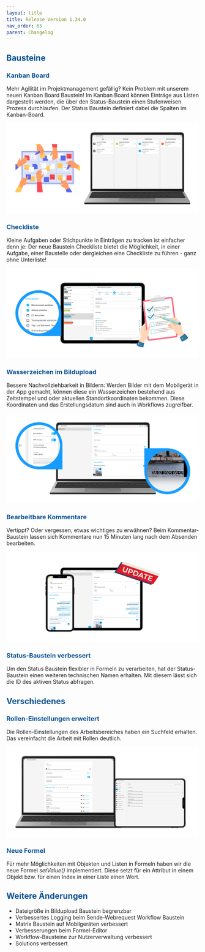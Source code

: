 ```yaml
---
layout: title
title: Release Version 1.34.0
nav_order: 65
parent: Changelog
---
```


## <span style="color:#0b5394">**Bausteine**</span>

### <span style="color:#0b5394">**Kanban Board**</span>

Mehr Agilität im Projektmanagement gefällig? Kein Problem mit unserem neuen Kanban Board Baustein!
Im Kanban Board können Einträge aus Listen dargestellt werden, die über den Status-Baustein einen Stufenweisen
Prozess durchlaufen. Der Status Baustein definiert dabei die Spalten im Kanban-Board.

![kanban-board](\assets\changelog\1-34\kanban-board.png 'kanban-board')

### <span style="color:#0b5394">**Checkliste**</span>

Kleine Aufgaben oder Stichpunkte in Einträgen zu tracken ist einfacher denn je: Der neue Baustein Checkliste
bietet die Möglichkeit, in einer Aufgabe, einer Baustelle oder dergleichen eine Checkliste zu führen - ganz ohne Unterliste!

![checklist-brick](\assets\changelog\1-34\checklist-brick.png 'checklist-brick')

### <span style="color:#0b5394">**Wasserzeichen im Bildupload**</span>

Bessere Nachvollziehbarkeit in Bildern: Werden Bilder mit dem Mobilgerät in der App gemacht, können diese ein Wasserzeichen bestehend aus Zeitstempel und oder aktuellen Standortkoordinaten bekommen. Diese Koordinaten und das Erstellungsdatum sind auch in Workflows zugreifbar.

![watermarks](\assets\changelog\1-34\watermarks.png 'watermarks')

### <span style="color:#0b5394">**Bearbeitbare Kommentare**</span>

Vertippt? Oder vergessen, etwas wichtiges zu erwähnen? Beim Kommentar-Baustein lassen sich Kommentare nun 15 Minuten lang nach dem Absenden bearbeiten.

![editable-comments](\assets\changelog\1-34\editable-comments.png 'editable-comments')

### <span style="color:#0b5394">**Status-Baustein verbessert**</span>

Um den Status Baustein flexibler in Formeln zu verarbeiten, hat der Status-Baustein einen weiteren technischen Namen erhalten.
Mit diesem lässt sich die ID des aktiven Status abfragen.

## <span style="color:#0b5394">**Verschiedenes**</span>

### <span style="color:#0b5394">**Rollen-Einstellungen erweitert**</span>

Die Rollen-Einstellungen des Arbeitsbereiches haben ein Suchfeld erhalten.
Das vereinfacht die Arbeit mit Rollen deutlich.

![improved-role-settings](\assets\changelog\1-34\improved-role-settings.png 'improved-role-settings')

### <span style="color:#0b5394">**Neue Formel**</span>

Für mehr Möglichkeiten mit Objekten und Listen in Formeln haben wir die neue Formel _setValue()_ implementiert.
Diese setzt für ein Attribut in einem Objekt bzw. für einen Index in einer Liste einen Wert.

## <span style="color:#0b5394">**Weitere Änderungen**</span>

-   Dateigröße in Bildupload Baustein begrenzbar
-   Verbessertes Logging beim Sende-Webrequest Workflow Baustein
-   Matrix Baustein auf Mobilgeräten verbessert
-   Verbesserungen beim Formel-Editor
-   Workflow-Bausteine zur Nutzerverwaltung verbessert
-   Solutions verbessert
